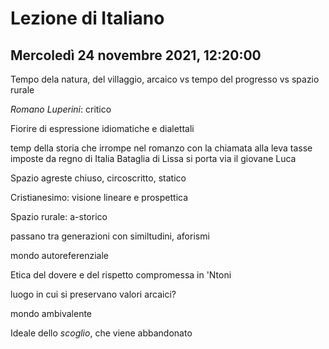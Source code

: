# Lezione di Italiano
## Mercoledì 24 novembre 2021, 12:20:00

Tempo dela natura, del villaggio, arcaico vs tempo del progresso vs spazio rurale 

_Romano Luperini_: critico


Fiorire di espressione idiomatiche e dialettali


temp della storia che irrompe nel romanzo con la chiamata alla leva
tasse imposte da regno di Italia
Bataglia di Lissa si porta via il giovane Luca

Spazio agreste chiuso, circoscritto, statico

Cristianesimo: visione lineare e prospettica

Spazio rurale: a-storico

passano tra generazioni con similtudini, aforismi

mondo autoreferenziale



Etica del dovere e del rispetto compromessa in 'Ntoni

luogo in cui si preservano valori arcaici?

mondo ambivalente


Ideale dello _scoglio_, che viene abbandonato

<!--stackedit_data:
eyJoaXN0b3J5IjpbMTMwNDc5OTY1MSwtMTI1NzE3MzA1XX0=
-->